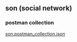 ## son (social network)
### postman collection
[son.postman_collection.json](son.postman_collection.json)